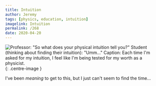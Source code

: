 ```yaml
---
title: Intuition
author: Jeremy
tags: [physics, education, intuition]
imagelink: Intuition
permalink: /268
date: 2020-04-20
---
```


![Professor: "So what does your physical intuition tell you?" Student (thinking about finding their intuition): "Umm..." Caption: Each time I'm asked for my intuition, I feel like I'm being tested for my worth as a physicist.](https://res.cloudinary.com/dh3hm8pb7/image/upload/c_scale,q_auto:best,w_615/v1535842782/Handwaving/Published/Intuition.png){: .centre-image }

I've been *meaning* to get to this, but I just can't seem to find the time...
